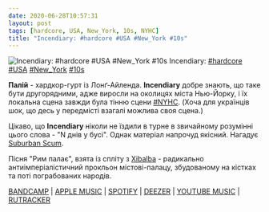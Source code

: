 ```yaml
---
date: 2020-06-28T10:57:31
layout: post
tags: [hardcore, USA, New_York, 10s, NYHC]
title: "Incendiary: #hardcore #USA #New_York #10s"
---
```

![Incendiary: #hardcore #USA #New_York #10s](https://res.cloudinary.com/vast-space-unexplored/image/upload/q_auto,dpr_auto,w_auto/photos/photo_1007_28-06-2020_10-57-31.jpg)
Incendiary: [#hardcore](/tags/#hardcore) [#USA](/tags/#USA) [#New_York](/tags/#New_York) [#10s](/tags/#10s)

**Палій** - хардкор-гурт із Лонґ-Айленда. **Incendiary** добре знають, що таке бути другорядними, адже виросли на околицях міста Нью-Йорку, і їх локальна сцена завжди була тінню сцени [#NYHC](/tags/#NYHC). (Хоча для українців шок, що десь у передмісті взагалі можлива своя сцена.)

Цікаво, що **Incendiary** ніколи не їздили в турне в звичайному розумінні цього слова - &quot;N днів у бусі&quot;. Однак матеріал напрочуд якісний. Нагадує [Suburban Scum](/2020-04-09-suburban-scum--hardcore-usa-new-jersey-10s-).

Пісня &quot;Рим палає&quot;, взята із спліту з [Xibalba](/2020-04-01-xibalba--hardcore-beatdown-hardcore-metallic-hardcore) - радикально антиімперіалістичний прокльон містові-палацу, збудованому на кістках та поті пограбованих народів.

[BANDCAMP](https://closedcasketactivities.bandcamp.com/album/split-4) \| [APPLE MUSIC](https://music.apple.com/tr/album/split-ep/1391207702) \| [SPOTIFY](https://open.spotify.com/album/00vrzPViUgBX4db1AFJ1mR) \| [DEEZER](https://www.deezer.com/album/64701502?utm_source=deezer&amp;utm_content=album-64701502&amp;utm_term=1601611822_1593330915&amp;utm_medium=web) \| [YOUTUBE MUSIC](https://music.youtube.com/playlist?list=OLAK5uy_ksRsrdhS_ZC5VsSslApnx6RKljCwBULGw) \| [RUTRACKER](https://rutracker.org/forum/viewtopic.php?t=4772612)